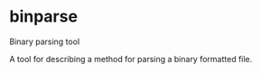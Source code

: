# binparse
Binary parsing tool

A tool for describing a method for parsing a binary formatted file.
